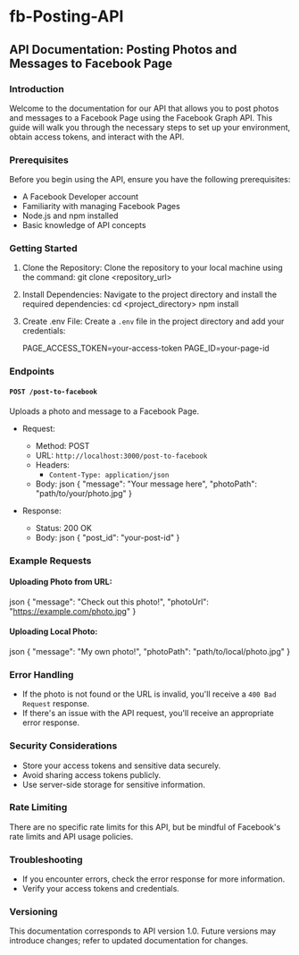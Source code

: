 # fb-Posting-API
## API Documentation: Posting Photos and Messages to Facebook Page

### Introduction

Welcome to the documentation for our API that allows you to post photos and messages to a Facebook Page using the Facebook Graph API. This guide will walk you through the necessary steps to set up your environment, obtain access tokens, and interact with the API.

### Prerequisites

Before you begin using the API, ensure you have the following prerequisites:

- A Facebook Developer account
- Familiarity with managing Facebook Pages
- Node.js and npm installed
- Basic knowledge of API concepts

### Getting Started

1. Clone the Repository:
   Clone the repository to your local machine using the command:
   git clone <repository_url>
  
2. Install Dependencies:
   Navigate to the project directory and install the required dependencies:
   cd <project_directory>
   npm install

3. Create .env File:
   Create a `.env` file in the project directory and add your credentials:
   
   PAGE_ACCESS_TOKEN=your-access-token
   PAGE_ID=your-page-id
   

### Endpoints

#### `POST /post-to-facebook`

Uploads a photo and message to a Facebook Page.

- Request:
  - Method: POST
  - URL: `http://localhost:3000/post-to-facebook`
  - Headers:
    - `Content-Type: application/json`
  - Body:
    json
    {
      "message": "Your message here",
      "photoPath": "path/to/your/photo.jpg"
    }
    
- Response:
  - Status: 200 OK
  - Body:
    json
    {
      "post_id": "your-post-id"
    }
    
### Example Requests

#### Uploading Photo from URL:

json
{
  "message": "Check out this photo!",
  "photoUrl": "https://example.com/photo.jpg"
}

#### Uploading Local Photo:

json
{
  "message": "My own photo!",
  "photoPath": "path/to/local/photo.jpg"
}

### Error Handling

- If the photo is not found or the URL is invalid, you'll receive a `400 Bad Request` response.
- If there's an issue with the API request, you'll receive an appropriate error response.

### Security Considerations

- Store your access tokens and sensitive data securely.
- Avoid sharing access tokens publicly.
- Use server-side storage for sensitive information.

### Rate Limiting

There are no specific rate limits for this API, but be mindful of Facebook's rate limits and API usage policies.

### Troubleshooting

- If you encounter errors, check the error response for more information.
- Verify your access tokens and credentials.

### Versioning

This documentation corresponds to API version 1.0. Future versions may introduce changes; refer to updated documentation for changes.


